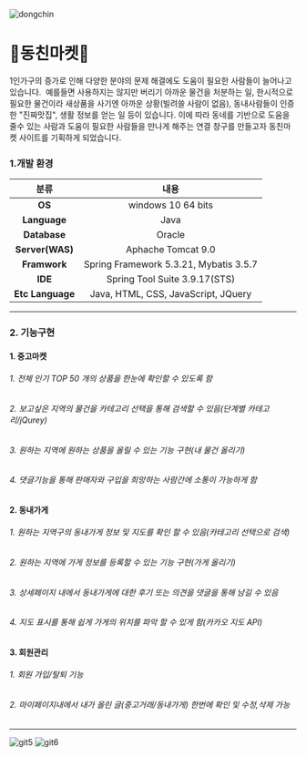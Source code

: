 ![dongchin](https://user-images.githubusercontent.com/101978677/187059753-c22754e5-82b5-46a1-a01e-27bcefe3c53a.JPG)

<h1>🏡동친마켓🏡</h1>
1인가구의 증가로 인해 다양한 분야의 문제 해결에도 도움이 필요한 사람들이 늘어나고 있습니다.&nbsp;
예를들면 사용하지는 않지만 버리기 아까운 물건을 처분하는 일, 한시적으로 필요한 물건이라 새상품을 사기엔 아까운 상황(빌려쓸 사람이 없음),
동내사람들이 인증한 "진짜맛집", 생활 정보를 얻는 일 등이 있습니다.&nbsp;이에 따라 동네를 기반으로 도움을 줄수 있는 사람과 도움이 필요한 사람들을 만나게 해주는 연결 창구를 만들고자 동친마켓 사이트를 기획하게 되었습니다.

### 1.개발 환경
|분류|내용|
|:---:|:------:|
|**OS**|windows 10 64 bits|
|**Language**|Java|
|**Database**|Oracle|
|**Server(WAS)**|Aphache Tomcat 9.0|
|**Framwork**|Spring Framework 5.3.21,  Mybatis 3.5.7|
|**IDE**|Spring Tool Suite 3.9.17(STS)|
|**Etc Language**|Java, HTML, CSS, JavaScript, JQuery |

<hr>

### 2. 기능구현
#### 1. 중고마켓
###### 1. 전체 인기 TOP 50 개의 상품을 한눈에 확인할 수 있도록 함
###### 2. 보고싶은 지역의 물건을 카테고리 선택을 통해 검색할 수 있음(단계별 카테고리/jQurey)
###### 3. 원하는 지역에 원하는 상품을 올릴 수 있는 기능 구현(내 물건 올리기)
###### 4. 댓글기능을 통해 판매자와 구입을 희망하는 사람간에 소통이 가능하게 함<br>
#### 2. 동내가게
###### 1. 원하는 지역구의 동내가게 정보 및 지도를 확인 할 수 있음(카테고리 선택으로 검색)
###### 2. 원하는 지역에 가게 정보를 등록할 수 있는 기능 구현(가게 올리기)
###### 3. 상세페이지 내에서 동내가게에 대한 후기 또는 의견을 댓글을 통해 남길 수 있음
###### 4. 지도 표시를 통해 쉽게 가게의 위치를 파악 할 수 있게 함(카카오 지도 API)
#### 3. 회원관리
###### 1. 회원 가입/탈퇴 기능
###### 2. 마이페이지내에서 내가 올린 글(중고거래/동내가게) 한번에 확인 및 수정,삭제 가능

 <hr>
 
 
![git5](https://user-images.githubusercontent.com/101978677/187062961-50e1d6ab-7464-41f6-bf94-a4df3b3ff48f.jpg)
![git6](https://user-images.githubusercontent.com/101978677/187063446-e9be1be9-9eae-463e-ab16-136a90e27bc5.jpg)
